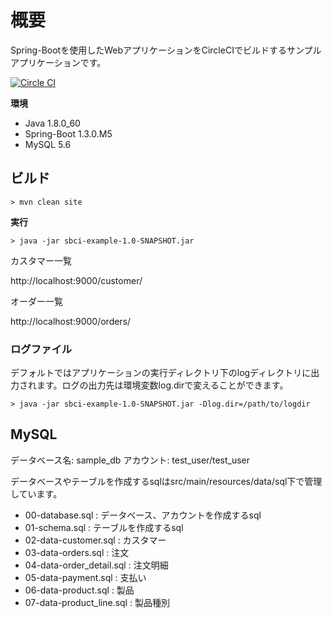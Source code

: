 # 概要

Spring-Bootを使用したWebアプリケーションをCircleCIでビルドするサンプルアプリケーションです。

[![Circle CI](https://circleci.com/gh/rubytomato/sbci-example.svg?style=svg&circle-token=49c0c31ffa73506b2a2bb5351cfc2c37525610db)](https://circleci.com/gh/rubytomato/sbci-example)

**環境**

* Java 1.8.0_60
* Spring-Boot 1.3.0.M5
* MySQL 5.6


## ビルド

```
> mvn clean site
```

**実行**

```
> java -jar sbci-example-1.0-SNAPSHOT.jar
```

カスタマー一覧

http://localhost:9000/customer/

オーダー一覧

http://localhost:9000/orders/


### ログファイル

デフォルトではアプリケーションの実行ディレクトリ下のlogディレクトリに出力されます。ログの出力先は環境変数log.dirで変えることができます。

```
> java -jar sbci-example-1.0-SNAPSHOT.jar -Dlog.dir=/path/to/logdir
```

## MySQL

データベース名: sample_db
アカウント: test_user/test_user

データベースやテーブルを作成するsqlはsrc/main/resources/data/sql下で管理しています。

* 00-database.sql : データベース、アカウントを作成するsql
* 01-schema.sql : テーブルを作成するsql
* 02-data-customer.sql : カスタマー
* 03-data-orders.sql : 注文
* 04-data-order_detail.sql : 注文明細
* 05-data-payment.sql : 支払い
* 06-data-product.sql : 製品
* 07-data-product_line.sql : 製品種別 
